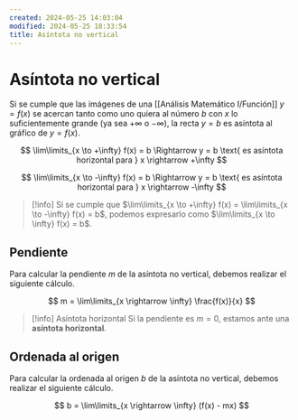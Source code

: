 ```yaml
---
created: 2024-05-25 14:03:04
modified: 2024-05-25 18:33:54
title: Asíntota no vertical
---
```


# Asíntota no vertical

Si se cumple que las imágenes de una [[Análisis Matemático I/Función]] $y = f(x)$ se acercan tanto como uno quiera al número $b$ con $x$ lo suficientemente grande (ya sea $+\infty$ o $-\infty$), la recta $y = b$ es asíntota al gráfico de $y = f(x)$.

$$
\lim\limits_{x \to +\infty} f(x) = b \Rightarrow y = b \text{ es asíntota horizontal para } x \rightarrow +\infty
$$

$$
\lim\limits_{x \to -\infty} f(x) = b \Rightarrow y = b \text{ es asíntota horizontal para }  x \rightarrow -\infty
$$

> [!info]
> Si se cumple que $\lim\limits_{x \to +\infty} f(x) = \lim\limits_{x \to -\infty} f(x) = b$, podemos expresarlo como $\lim\limits_{x \to \infty} f(x) = b$.

## Pendiente

Para calcular la pendiente $m$ de la asíntota no vertical, debemos realizar el siguiente cálculo.

$$
m = \lim\limits_{x \rightarrow \infty} \frac{f(x)}{x}
$$

> [!info] Asíntota horizontal
> Si la pendiente es $m = 0$, estamos ante una **asíntota horizontal**.

## Ordenada al origen

Para calcular la ordenada al origen $b$ de la asíntota no vertical, debemos realizar el siguiente cálculo.

$$
b = \lim\limits_{x \rightarrow \infty} (f(x) - mx)
$$
